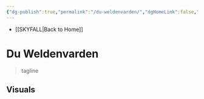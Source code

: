 ```yaml
---
{"dg-publish":true,"permalink":"/du-weldenvarden/","dgHomeLink":false,"dgPassFrontmatter":false}
---
```


- [[SKYFALL|Back to Home]]

# Du Weldenvarden
>tagline


## Visuals
